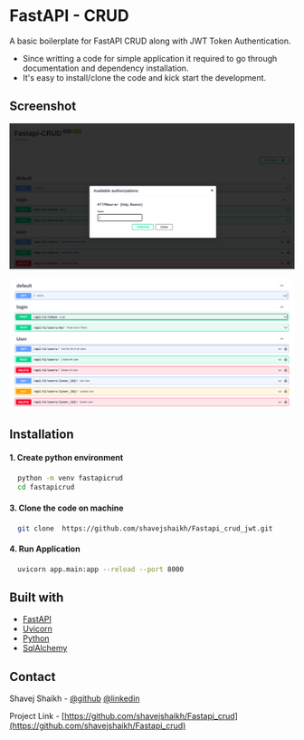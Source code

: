 
# FastAPI - CRUD

A basic boilerplate for FastAPI CRUD along with JWT Token Authentication. <br/>
+ Since writting a code for simple application it required to go through documentation and dependency installation. <br/>
+ It's easy to install/clone the code and kick start the development.

## Screenshot
![JWT TOKEN AUTHENTICATION](/media/ss/jwt_auth.png)<br/>

![USER API](/media/ss/user_api.png)


## Installation

#### 1. Create python environment

```bash
  python -m venv fastapicrud
  cd fastapicrud
```

#### 3. Clone the code on machine
```bash
  git clone  https://github.com/shavejshaikh/Fastapi_crud_jwt.git
```

#### 4. Run Application
```bash
  uvicorn app.main:app --reload --port 8000
```
## Built with

- [FastAPI](https://fastapi.tiangolo.com/)
- [Uvicorn](https://www.uvicorn.org/)
- [Python](https://www.python.org/)
- [SqlAlchemy](https://www.sqlalchemy.org/)
## Contact

Shavej Shaikh - [@github](https://github.com/shavejshaikh) [@linkedin](https://www.linkedin.com/in/shavejshaikh/)

Project Link - [https://github.com/shavejshaikh/Fastapi_crud](https://github.com/shavejshaikh/Fastapi_crud)
